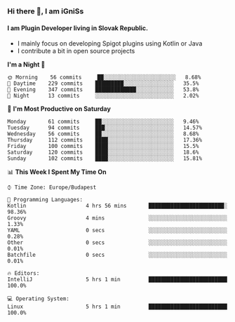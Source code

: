 ### Hi there 👋, I am iGniSs

#### I am Plugin Developer living in Slovak Republic.
- I mainly focus on developing Spigot plugins using Kotlin or Java
- I contribute a bit in open source projects

<!--START_SECTION:waka-->
**I'm a Night 🦉** 

```text
🌞 Morning    56 commits     ██░░░░░░░░░░░░░░░░░░░░░░░   8.68% 
🌆 Daytime    229 commits    █████████░░░░░░░░░░░░░░░░   35.5% 
🌃 Evening    347 commits    █████████████░░░░░░░░░░░░   53.8% 
🌙 Night      13 commits     ░░░░░░░░░░░░░░░░░░░░░░░░░   2.02%

```
📅 **I'm Most Productive on Saturday** 

```text
Monday       61 commits     ██░░░░░░░░░░░░░░░░░░░░░░░   9.46% 
Tuesday      94 commits     ███░░░░░░░░░░░░░░░░░░░░░░   14.57% 
Wednesday    56 commits     ██░░░░░░░░░░░░░░░░░░░░░░░   8.68% 
Thursday     112 commits    ████░░░░░░░░░░░░░░░░░░░░░   17.36% 
Friday       100 commits    ████░░░░░░░░░░░░░░░░░░░░░   15.5% 
Saturday     120 commits    ████░░░░░░░░░░░░░░░░░░░░░   18.6% 
Sunday       102 commits    ████░░░░░░░░░░░░░░░░░░░░░   15.81%

```


📊 **This Week I Spent My Time On** 

```text
⌚︎ Time Zone: Europe/Budapest

💬 Programming Languages: 
Kotlin                   4 hrs 56 mins       ████████████████████████░   98.36% 
Groovy                   4 mins              ░░░░░░░░░░░░░░░░░░░░░░░░░   1.33% 
YAML                     0 secs              ░░░░░░░░░░░░░░░░░░░░░░░░░   0.28% 
Other                    0 secs              ░░░░░░░░░░░░░░░░░░░░░░░░░   0.01% 
Batchfile                0 secs              ░░░░░░░░░░░░░░░░░░░░░░░░░   0.01%

🔥 Editors: 
IntelliJ                 5 hrs 1 min         █████████████████████████   100.0%

💻 Operating System: 
Linux                    5 hrs 1 min         █████████████████████████   100.0%

```


<!--END_SECTION:waka-->